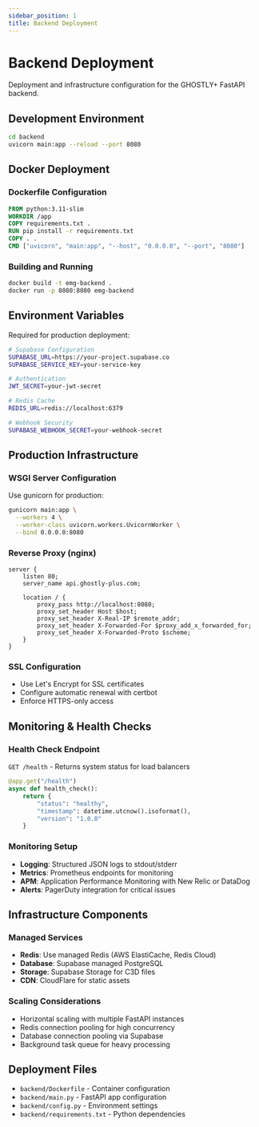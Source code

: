 ```yaml
---
sidebar_position: 1
title: Backend Deployment
---
```


# Backend Deployment

Deployment and infrastructure configuration for the GHOSTLY+ FastAPI backend.

## Development Environment

```bash
cd backend
uvicorn main:app --reload --port 8080
```

## Docker Deployment

### Dockerfile Configuration

```dockerfile
FROM python:3.11-slim
WORKDIR /app
COPY requirements.txt .
RUN pip install -r requirements.txt
COPY . .
CMD ["uvicorn", "main:app", "--host", "0.0.0.0", "--port", "8080"]
```

### Building and Running

```bash
docker build -t emg-backend .
docker run -p 8080:8080 emg-backend
```

## Environment Variables

Required for production deployment:

```bash
# Supabase Configuration
SUPABASE_URL=https://your-project.supabase.co
SUPABASE_SERVICE_KEY=your-service-key

# Authentication
JWT_SECRET=your-jwt-secret

# Redis Cache
REDIS_URL=redis://localhost:6379

# Webhook Security
SUPABASE_WEBHOOK_SECRET=your-webhook-secret
```

## Production Infrastructure

### WSGI Server Configuration

Use gunicorn for production:

```bash
gunicorn main:app \
  --workers 4 \
  --worker-class uvicorn.workers.UvicornWorker \
  --bind 0.0.0.0:8080
```

### Reverse Proxy (nginx)

```nginx
server {
    listen 80;
    server_name api.ghostly-plus.com;

    location / {
        proxy_pass http://localhost:8080;
        proxy_set_header Host $host;
        proxy_set_header X-Real-IP $remote_addr;
        proxy_set_header X-Forwarded-For $proxy_add_x_forwarded_for;
        proxy_set_header X-Forwarded-Proto $scheme;
    }
}
```

### SSL Configuration

- Use Let's Encrypt for SSL certificates
- Configure automatic renewal with certbot
- Enforce HTTPS-only access

## Monitoring & Health Checks

### Health Check Endpoint

`GET /health` - Returns system status for load balancers

```python
@app.get("/health")
async def health_check():
    return {
        "status": "healthy",
        "timestamp": datetime.utcnow().isoformat(),
        "version": "1.0.0"
    }
```

### Monitoring Setup

- **Logging**: Structured JSON logs to stdout/stderr
- **Metrics**: Prometheus endpoints for monitoring
- **APM**: Application Performance Monitoring with New Relic or DataDog
- **Alerts**: PagerDuty integration for critical issues

## Infrastructure Components

### Managed Services

- **Redis**: Use managed Redis (AWS ElastiCache, Redis Cloud)
- **Database**: Supabase managed PostgreSQL
- **Storage**: Supabase Storage for C3D files
- **CDN**: CloudFlare for static assets

### Scaling Considerations

- Horizontal scaling with multiple FastAPI instances
- Redis connection pooling for high concurrency
- Database connection pooling via Supabase
- Background task queue for heavy processing

## Deployment Files

- `backend/Dockerfile` - Container configuration
- `backend/main.py` - FastAPI app configuration
- `backend/config.py` - Environment settings
- `backend/requirements.txt` - Python dependencies